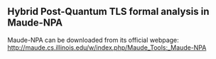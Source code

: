 ## Hybrid Post-Quantum TLS formal analysis in Maude-NPA
Maude-NPA can be downloaded from its official webpage: http://maude.cs.illinois.edu/w/index.php/Maude_Tools:_Maude-NPA
